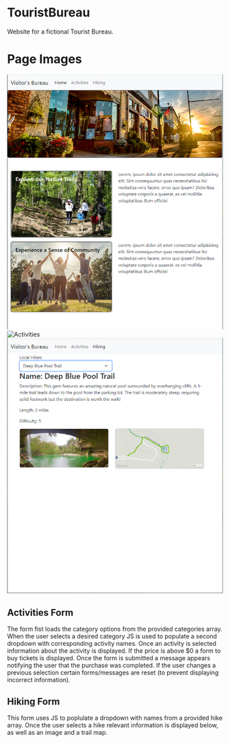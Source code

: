 # TouristBureau

Website for a fictional Tourist Bureau.

# Page Images

![Home](./images/HomeScreenshot.png "Home page")
![Activities](./images/images/activitiesScreenshot.png "Activities page")
![Hiking](./images/HikingScreenshot.png "Hiking page")

## Activities Form

The form fist loads the category options from the provided categories array. When the user selects a desired category JS is used to populate a second dropdown with corresponding activity names. Once an activity is selected information about the activity is displayed. If the price is above $0 a form to buy tickets is displayed. Once the form is submitted a message appears notifying the user that the purchase was completed. If the user changes a previous selection certain forms/messages are reset (to prevent displaying incorrect information).

## Hiking Form

This form uses JS to poplulate a dropdown with names from a provided hike array. Once the user selects a hike relevant information is displayed below, as well as an image and a trail map.
